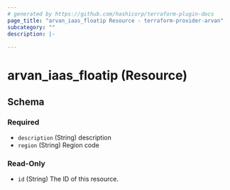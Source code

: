 ```yaml
---
# generated by https://github.com/hashicorp/terraform-plugin-docs
page_title: "arvan_iaas_floatip Resource - terraform-provider-arvan"
subcategory: ""
description: |-
  
---
```


# arvan_iaas_floatip (Resource)





<!-- schema generated by tfplugindocs -->
## Schema

### Required

- `description` (String) description
- `region` (String) Region code

### Read-Only

- `id` (String) The ID of this resource.


